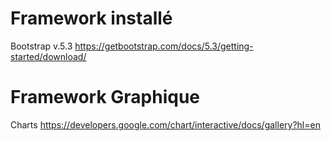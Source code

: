 # Framework installé
Bootstrap v.5.3
https://getbootstrap.com/docs/5.3/getting-started/download/
# Framework Graphique
Charts
https://developers.google.com/chart/interactive/docs/gallery?hl=en
